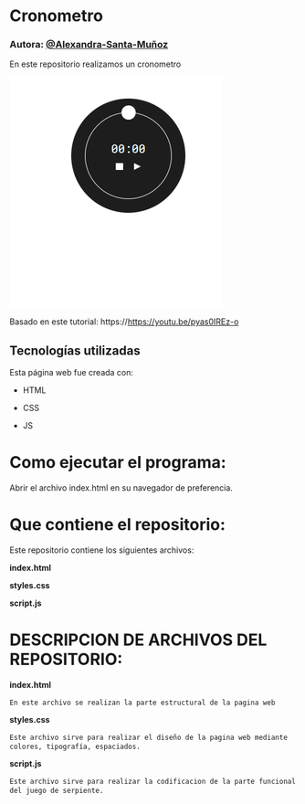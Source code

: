 # Cronometro

### Autora: [@Alexandra-Santa-Muñoz](https://www.linkedin.com/in/asamu10/)

En este repositorio realizamos un cronometro

![image](https://github.com/alexa272/Cronometro/blob/main/cronometro.PNG)

Basado en este tutorial: https://https://youtu.be/pyas0IREz-o

## Tecnologías utilizadas

Esta página web fue creada con:

* HTML
  
* CSS
  
* JS

# Como ejecutar el programa:

Abrir el archivo index.html en su navegador de preferencia.

# Que contiene el repositorio:

Este repositorio contiene los siguientes archivos:

**index.html**

**styles.css**

**script.js**

# DESCRIPCION DE ARCHIVOS DEL REPOSITORIO:

**index.html**
```
En este archivo se realizan la parte estructural de la pagina web
```

**styles.css**
```
Este archivo sirve para realizar el diseño de la pagina web mediante colores, tipografía, espaciados. 
```

**script.js**
```
Este archivo sirve para realizar la codificacion de la parte funcional del juego de serpiente.
```

